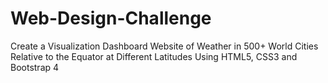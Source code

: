 # Web-Design-Challenge
Create a Visualization Dashboard Website of Weather in 500+ World Cities Relative to the Equator at Different Latitudes Using HTML5, CSS3 and Bootstrap 4
